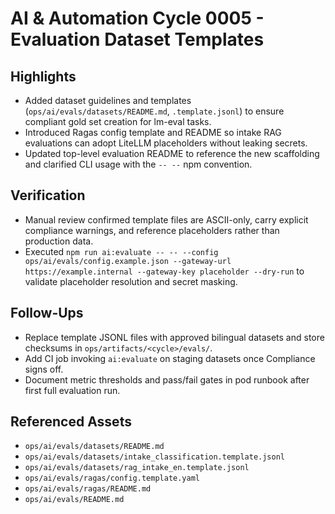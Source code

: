 ﻿# AI & Automation Cycle 0005 - Evaluation Dataset Templates

## Highlights
- Added dataset guidelines and templates (`ops/ai/evals/datasets/README.md`, `.template.jsonl`) to ensure compliant gold set creation for lm-eval tasks.
- Introduced Ragas config template and README so intake RAG evaluations can adopt LiteLLM placeholders without leaking secrets.
- Updated top-level evaluation README to reference the new scaffolding and clarified CLI usage with the `-- --` npm convention.

## Verification
- Manual review confirmed template files are ASCII-only, carry explicit compliance warnings, and reference placeholders rather than production data.
- Executed `npm run ai:evaluate -- -- --config ops/ai/evals/config.example.json --gateway-url https://example.internal --gateway-key placeholder --dry-run` to validate placeholder resolution and secret masking.

## Follow-Ups
- Replace template JSONL files with approved bilingual datasets and store checksums in `ops/artifacts/<cycle>/evals/`.
- Add CI job invoking `ai:evaluate` on staging datasets once Compliance signs off.
- Document metric thresholds and pass/fail gates in pod runbook after first full evaluation run.

## Referenced Assets
- `ops/ai/evals/datasets/README.md`
- `ops/ai/evals/datasets/intake_classification.template.jsonl`
- `ops/ai/evals/datasets/rag_intake_en.template.jsonl`
- `ops/ai/evals/ragas/config.template.yaml`
- `ops/ai/evals/ragas/README.md`
- `ops/ai/evals/README.md`